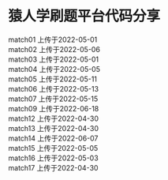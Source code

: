 # 猿人学刷题平台代码分享

match01 上传于2022-05-01  
match02 上传于2022-05-06  
match03 上传于2022-05-01  
match04 上传于2022-05-05  
match05 上传于2022-05-11  
match06 上传于2022-05-13  
match07 上传于2022-05-15  
match09 上传于2022-06-18  
match12 上传于2022-04-30  
match13 上传于2022-04-30  
match14 上传于2022-06-07  
match15 上传于2022-05-05  
match16 上传于2022-05-03  
match17 上传于2022-04-30  
